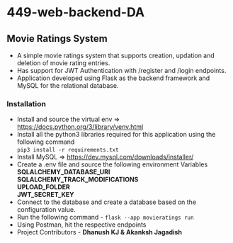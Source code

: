 # 449-web-backend-DA
## Movie Ratings System
- A simple movie ratings system that supports creation, updation and deletion of movie rating entries.
- Has support for JWT Authentication with /register and /login endpoints.
- Application developed using Flask as the backend framework and MySQL for the relational database.
### Installation
- Install and source the virtual env => https://docs.python.org/3/library/venv.html
- Install all the python3 libraries required for this application using the following command<br>
 ```pip3 install -r requirements.txt```
-  Install MySQL => https://dev.mysql.com/downloads/installer/
- Create a .env file and source the following environment Variables<br>
  **SQLALCHEMY_DATABASE_URI<br>   SQLALCHEMY_TRACK_MODIFICATIONS<br>
  UPLOAD_FOLDER<br>
  JWT_SECRET_KEY**
- Connect to the database and create a database based on the configuration value.
- Run the following command - ```flask --app movieratings run ```
- Using Postman, hit the respective endpoints
- Project Contributors - **Dhanush KJ & Akanksh Jagadish**